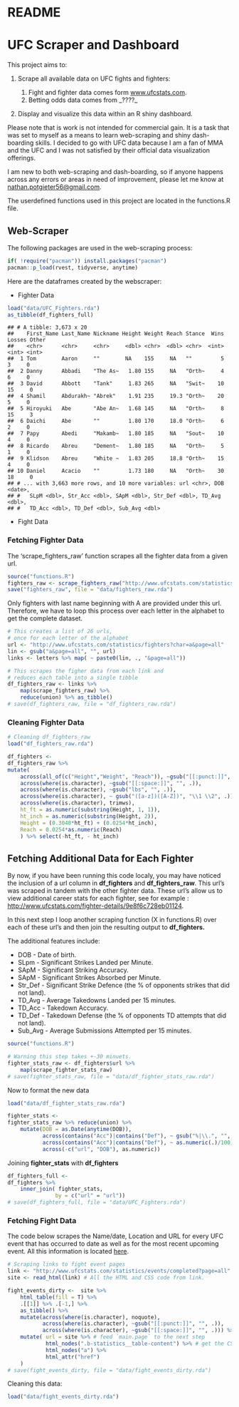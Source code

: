 README
================

# UFC Scraper and Dashboard

This project aims to:

1.  Scrape all available data on UFC fights and fighters:

    1.  Fight and fighter data comes form www.ufcstats.com.
    2.  Betting odds data comes from \_????\_

2.  Display and visualize this data within an R shiny dashboard.

Please note that is work is not intended for commercial gain. It is a
task that was set to myself as a means to learn web-scraping and shiny
dash-boarding skills. I decided to go with UFC data because I am a fan
of MMA and the UFC and I was not satisfied by their official data
visualization offerings.

I am new to both web-scraping and dash-boarding, so if anyone happens
across any errors or areas in need of improvement, please let me know at
<nathan.potgieter56@gmail.com>.

The userdefined functions used in this project are located in the
functions.R file.

## Web-Scraper

The following packages are used in the web-scraping process:

``` r
if( !require("pacman")) install.packages("pacman")
pacman::p_load(rvest, tidyverse, anytime)
```

Here are the dataframes created by the webscraper:

-   Fighter Data

``` r
load("data/UFC_Fighters.rda")
as_tibble(df_fighters_full)
```

    ## # A tibble: 3,673 x 20
    ##    First_Name Last_Name Nickname Height Weight Reach Stance  Wins Losses Other
    ##    <chr>      <chr>     <chr>     <dbl> <chr>  <dbl> <chr>  <int>  <int> <int>
    ##  1 Tom        Aaron     ""        NA    155     NA   ""         5      3     0
    ##  2 Danny      Abbadi    "The As~   1.80 155     NA   "Orth~     4      6     0
    ##  3 David      Abbott    "Tank"     1.83 265     NA   "Swit~    10     15     0
    ##  4 Shamil     Abdurakh~ "Abrek"    1.91 235     19.3 "Orth~    20      5     0
    ##  5 Hiroyuki   Abe       "Abe An~   1.68 145     NA   "Orth~     8     15     3
    ##  6 Daichi     Abe       ""         1.80 170     18.0 "Orth~     6      2     0
    ##  7 Papy       Abedi     "Makamb~   1.80 185     NA   "Sout~    10      4     0
    ##  8 Ricardo    Abreu     "Dement~   1.80 185     NA   "Orth~     5      1     0
    ##  9 Klidson    Abreu     "White ~   1.83 205     18.8 "Orth~    15      4     0
    ## 10 Daniel     Acacio    ""         1.73 180     NA   "Orth~    30     18     0
    ## # ... with 3,663 more rows, and 10 more variables: url <chr>, DOB <date>,
    ## #   SLpM <dbl>, Str_Acc <dbl>, SApM <dbl>, Str_Def <dbl>, TD_Avg <dbl>,
    ## #   TD_Acc <dbl>, TD_Def <dbl>, Sub_Avg <dbl>

-   Fight Data

### Fetching Fighter Data

The ‘scrape\_fighters\_raw’ function scrapes all the fighter data from a
given url.

``` r
source("functions.R")
fighters_raw <- scrape_fighters_raw("http://www.ufcstats.com/statistics/fighters?char=a&page=all")
save("fighters_raw", file = "data/fighters_raw.rda")
```

Only fighters with last name beginning with A are provided under this
url. Therefore, we have to loop this process over each letter in the
alphabet to get the complete dataset.

``` r
# This creates a list of 26 urls, 
# once for each letter of the alphabet
url <- "http://www.ufcstats.com/statistics/fighters?char=a&page=all"
lin <- gsub("a&page=all", "", url)
links <- letters %>% map( ~ paste0(lin, ., "&page=all"))

# This scrapes the figher data from each link and 
# reduces each table into a single tibble
df_fighters_raw <- links %>%
    map(scrape_fighters_raw) %>%
    reduce(union) %>% as_tibble()
# save(df_fighters_raw, file = "df_fighters_raw.rda")
```

### Cleaning Fighter Data

``` r
# Cleaning df_fighters_raw
load("df_fighters_raw.rda")

df_fighters <-
df_fighters_raw %>%
mutate( 
    across(all_of(c("Height","Weight", "Reach")), ~gsub("[[:punct:]]", "", .)),
    across(where(is.character), ~gsub("[[:space:]]", "", .)),
    across(where(is.character), ~gsub("lbs", "", .)),
    across(where(is.character), ~ gsub("([a-z])([A-Z])", "\\1 \\2", .)),
    across(where(is.character), trimws),
    ht_ft = as.numeric(substring(Height, 1, 1)),
    ht_inch = as.numeric(substring(Height, 2)),
    Height = (0.3048*ht_ft) + (0.0254*ht_inch),
    Reach = 0.0254*as.numeric(Reach)
    ) %>% select(-ht_ft, - ht_inch)
```

## Fetching Additional Data for Each Fighter

By now, if you have been running this code localy, you may have noticed
the inclusion of a url column in **df\_fighters** and
**df\_fighters\_raw**. This url’s was scraped in tandem with the other
fighter data. These url’s allow us to view additional career stats for
each fighter, see for example :
<http://www.ufcstats.com/fighter-details/9e8f6c728eb01124>.

In this next step I loop another scraping function (X in functions.R)
over each of these url’s and then join the resulting output to
**df\_fighters.**

The additional features include:

-   DOB - Date of birth.
-   SLpm - Significant Strikes Landed per Minute.
-   SApM - Significant Striking Accuracy.
-   SApM - Significant Strikes Absorbed per Minute.
-   Str\_Def - Significant Strike Defence (the % of opponents strikes
    that did not land).
-   TD\_Avg - Average Takedowns Landed per 15 minutes.
-   TD\_Acc - Takedown Accuracy.
-   TD\_Def - Takedown Defense (the % of opponents TD attempts that did
    not land).
-   Sub\_Avg - Average Submissions Attempted per 15 minutes.

``` r
source("functions.R")

# Warning this step takes +-30 minuets.
fighter_stats_raw <- df_fighters$url %>% 
    map(scrape_fighter_stats_raw)
# save(fighter_stats_raw, file = "data/df_fighter_stats_raw.rda")
```

Now to format the new data

``` r
load("data/df_fighter_stats_raw.rda")

fighter_stats <-
fighter_stats_raw %>% reduce(union) %>%
    mutate(DOB = as.Date(anytime(DOB)),
           across(contains("Acc")|contains("Def"), ~ gsub("%|\\.", "", .)),
           across(contains("Acc")|contains("Def"), ~ as.numeric(.)/100),
           across(-c("url", "DOB"), as.numeric))
```

Joining **fighter\_stats** with **df\_fighters**

``` r
df_fighters_full <-
df_fighters %>%
    inner_join( fighter_stats,
               by = c("url" = "url"))
# save(df_fighters_full, file = "data/UFC_Fighters.rda")
```

### Fetching Fight Data

The code below scrapes the Name/date, Location and URL for every UFC
event that has occurred to date as well as for the most recent upcoming
event. All this information is located
[here](http://www.ufcstats.com/statistics/events/completed?page=all).

``` r
# Scraping links to fight event pages
link <- "http://www.ufcstats.com/statistics/events/completed?page=all"
site <- read_html(link) # All the HTML and CSS code from link.

fight_events_dirty <-  site %>%
    html_table(fill = T) %>%
    .[[1]] %>% .[-1,] %>%
    as_tibble() %>%
    mutate(across(where(is.character), noquote),
           across(where(is.character), ~gsub("[[:punct:]]", "", .)),
           across(where(is.character), ~gsub("[[:space:]]", "", .))) %>%
    mutate( url = site %>% # feed `main.page` to the next step
            html_nodes(".b-statistics__table-content") %>% # get the CSS nodes
            html_nodes("a") %>%
            html_attr("href")
    )
# save(fight_events_dirty, file = "data/fight_events_dirty.rda")
```

Cleaning this data:

``` r
load("data/fight_events_dirty.rda")
```
